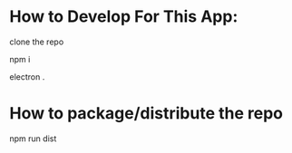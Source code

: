 # How to Develop For This App:

clone the repo

npm i

electron .

# How to package/distribute the repo

npm run dist


